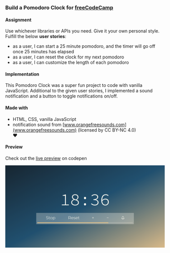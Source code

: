 ### Build a Pomodoro Clock for [freeCodeCamp](https://www.freecodecamp.org/challenges/build-a-pomodoro-clock)

#### Assignment
Use whichever libraries or APIs you need. Give it your own personal style.  
Fulfill the below **user stories**:
- as a user, I can start a 25 minute pomodoro, and the timer will go off once 25 minutes has elapsed  
- as a user, I can reset the clock for my next pomodoro  
- as a user, I can customize the length of each pomodoro

#### Implementation
This Pomodoro Clock was a super fun project to code with vanilla JavaScript. Additional to the given user stories, I implemented a sound notification and a button to toggle notifications on/off. 

#### Made with
- HTML, CSS, vanilla JavaScript  
- notification sound from [www.orangefreesounds.com](www.orangefreesounds.com) (licensed by CC BY-NC 4.0)  
♥

#### Preview

Check out the [live preview](https://codepen.io/miffili/full/mpqwpp) on codepen

![Screenshot of the Pomodoro Clock for freeCodeCamp](https://raw.githubusercontent.com/Miffili/freeCodeCamp/87fd1d15e2ce356a577c0542eb213931e7f7a372/FED-pomodoroclock/preview/Pomodoro%20Clock.png "Screenshot of the Pomodoro Clock for freeCodeCamp")

